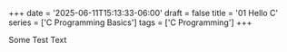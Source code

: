 +++
date = '2025-06-11T15:13:33-06:00'
draft = false
title = '01 Hello C'
series = ['C Programming Basics']
tags = ['C Programming']
+++

Some Test Text
